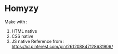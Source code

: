 # Homyzy
Make with :
1. HTML native
2. CSS native
3. JS native
Reference from :
https://id.pinterest.com/pin/261208847128631909/
